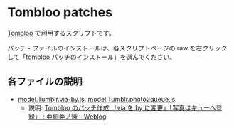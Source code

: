 # Tombloo patches 

<a href="https://github.com/to/tombloo/wiki" title="Home - GitHub">Tombloo</a> で利用するスクリプトです。

パッチ・ファイルのインストールは、各スクリプトページの raw を右クリックして「tombloo パッチのインストール」を選んでください。

## 各ファイルの説明

* <a href="https://github.com/asiamoth/Tombloo-patches/blob/master/model.Tumblr.via-by.js" title="model.Tumblr.via-by.js at master from asiamoth/Tombloo-patches - GitHub">model.Tumblr.via-by.js</a>, <a href="https://github.com/asiamoth/Tombloo-patches/blob/master/model.Tumblr.photo2queue.js" title="model.Tumblr.photo2queue.js at master from asiamoth/Tombloo-patches - GitHub">model.Tumblr.photo2queue.js</a>
    * 説明: <a href="http://asiamoth.com/mt/archives/2010-05/09_2351.php" title="Tombloo のパッチ作成 「via を by に変更」「写真はキューへ登録」 : 亜細亜ノ蛾 - Weblog">Tombloo のパッチ作成 「via を by に変更」「写真はキューへ登録」 : 亜細亜ノ蛾 - Weblog</a>